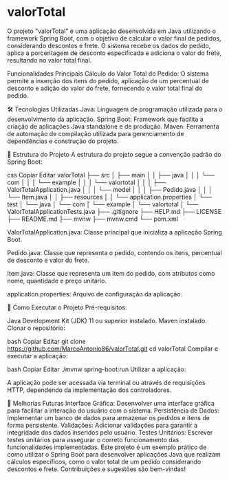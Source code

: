 # valorTotal

O projeto "valorTotal" é uma aplicação desenvolvida em Java utilizando o framework Spring Boot, com o objetivo de calcular o valor final de pedidos, considerando descontos e frete. O sistema recebe os dados do pedido, aplica a porcentagem de desconto especificada e adiciona o valor do frete, resultando no valor total final.

 
 Funcionalidades Principais
Cálculo do Valor Total do Pedido: O sistema permite a inserção dos itens do pedido, aplicação de um percentual de desconto e adição do valor do frete, fornecendo o valor total final do pedido.

🛠 Tecnologias Utilizadas
Java: Linguagem de programação utilizada para o desenvolvimento da aplicação.
Spring Boot: Framework que facilita a criação de aplicações Java standalone e de produção.
Maven: Ferramenta de automação de compilação utilizada para gerenciamento de dependências e construção do projeto.

📂 Estrutura do Projeto
A estrutura do projeto segue a convenção padrão do Spring Boot:


css
Copiar
Editar
valorTotal
├── src
│   ├── main
│   │   ├── java
│   │   │   └── com
│   │   │       └── example
│   │   │           └── valortotal
│   │   │               ├── ValorTotalApplication.java
│   │   │               └── model
│   │   │                   ├── Pedido.java
│   │   │                   └── Item.java
│   │   ├── resources
│   │       └── application.properties
│   └── test
│       └── java
│           └── com
│               └── example
│                   └── valortotal
│                       └── ValorTotalApplicationTests.java
├── .gitignore
├── HELP.md
├── LICENSE
├── README.md
├── mvnw
├── mvnw.cmd
└── pom.xml

ValorTotalApplication.java: Classe principal que inicializa a aplicação Spring Boot.

Pedido.java: Classe que representa o pedido, contendo os itens, percentual de desconto e valor do frete.

Item.java: Classe que representa um item do pedido, com atributos como nome, quantidade e preço unitário.

application.properties: Arquivo de configuração da aplicação.

🚀 Como Executar o Projeto
Pré-requisitos:

Java Development Kit (JDK) 11 ou superior instalado.
Maven instalado.
Clonar o repositório:

bash
Copiar
Editar
git clone https://github.com/MarcoAntonio86/valorTotal.git
cd valorTotal
Compilar e executar a aplicação:

bash
Copiar
Editar
./mvnw spring-boot:run
Utilizar a aplicação:

A aplicação pode ser acessada via terminal ou através de requisições HTTP, dependendo da implementação dos controladores.

📌 Melhorias Futuras
Interface Gráfica: Desenvolver uma interface gráfica para facilitar a interação do usuário com o sistema.
Persistência de Dados: Implementar um banco de dados para armazenar os pedidos e itens de forma persistente.
Validações: Adicionar validações para garantir a integridade dos dados inseridos pelo usuário.
Testes Unitários: Escrever testes unitários para assegurar o correto funcionamento das funcionalidades implementadas.
Este projeto é um exemplo prático de como utilizar o Spring Boot para desenvolver aplicações Java que realizam cálculos específicos, como o valor total de um pedido considerando descontos e frete. Contribuições e sugestões são bem-vindas!
